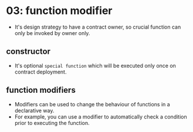 # 03: function modifier

- It's design strategy to have a contract owner, so crucial function can only be invoked by owner only.

## constructor
- It's optional `special function` which will be executed only once on contract deployment.

## function modifiers
- Modifiers can be used to change the behaviour of functions in a declarative way.
- For example, you can use a modifier to automatically check a condition prior to executing the function.
